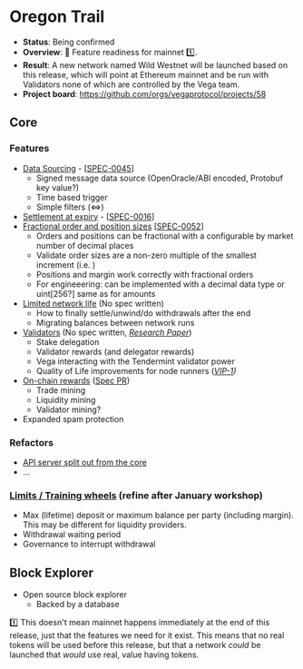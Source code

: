 # Oregon Trail

* **Status**: Being confirmed
* **Overview**: 🤠 Feature readiness for mainnet 1️⃣.
* **Result**: A new network named Wild Westnet will be launched based on this release, which will point at Ethereum mainnet and be run with Validators none of which are controlled by the Vega team.
* **Project board**: https://github.com/orgs/vegaprotocol/projects/58

## Core

### Features
- [Data Sourcing](https://github.com/orgs/vegaprotocol/projects/19) - [[SPEC-0045](https://github.com/vegaprotocol/specs-internal/blob/master/protocol/0045-data-sourcing.md)]
  - Signed message data source (OpenOracle/ABI encoded, Protobuf key value?)
  - Time based trigger
  - Simple filters (<=>)
- [Settlement at expiry](https://github.com/orgs/vegaprotocol/projects/5) - [[SPEC-0016](https://github.com/vegaprotocol/specs-internal/blob/protocol/specs/0016-product-builtin-future.md#42-final-settlement-expiry)]
- [Fractional order and position sizes](https://github.com/orgs/vegaprotocol/projects/69) [[SPEC-0052](https://github.com/vegaprotocol/specs-internal/blob/master/protocol/0052-fractional-orders-positions.md)]
  - Orders and positions can be fractional with a configurable by market number of decimal places
  - Validate order sizes are a non-zero multiple of the smallest increment (i.e. )
  - Positions and margin work correctly with fractional orders
  - For engineeering: can be implemented with a decimal data type or uint[256?] same as for amounts
- [Limited network life](https://github.com/orgs/vegaprotocol/projects/70) (No spec written)
  - How to finally settle/unwind/do withdrawals after the end
  - Migrating balances between network runs 
- [Validators](https://github.com/orgs/vegaprotocol/projects/65) (No spec written, _[Research Paper](https://github.com/vegaprotocol/research-internal/blob/master/validator_rewards/ValPol.pdf)_)
  - Stake delegation
  - Validator rewards (and delegator rewards)
  - Vega interacting with the Tendermint validator power
  - Quality of Life improvements for node runners (_[VIP-1](https://github.com/vegaprotocol/VIPs/pull/1))_
- [On-chain rewards](https://github.com/vegaprotocol/research-internal/issues/197) ([Spec PR](https://github.com/vegaprotocol/specs/pull/517))
  - Trade mining
  - Liquidity mining
  - Validator mining?
 - Expanded spam protection

### Refactors
- [API server split out from the core](https://github.com/orgs/vegaprotocol/projects/56)
- ...

### [Limits / Training wheels](https://github.com/orgs/vegaprotocol/projects/44) (refine after January workshop)
 - Max (lifetime) deposit or maximum balance per party (including margin). This may be different for liquidity providers.
 - Withdrawal waiting period
 - Governance to interrupt withdrawal

## Block Explorer
- Open source block explorer
  - Backed by a database

1️⃣ This doesn't mean mainnet happens immediately at the end of this release, just that the features we need for it exist. This means that no real tokens will be used before this release, but that a network *could* be launched that *would* use real, value having tokens.
